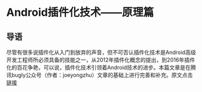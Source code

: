 # Android插件化技术——原理篇

## 导语

尽管有很多说插件化从入门到放弃的声音，但不可否认插件化技术是Android高级开发工程师所必须具备的技能之一，从2012年插件化概念的提出，到2016年插件化的百花争艳，可以说，插件化技术引领着Android技术的进步。本篇文章是在腾讯bugly公众号（作者：joeyongzhu）文章的基础上进行完善和补充。原文点击[链接](https://mp.weixin.qq.com/s?__biz=MzA3NTYzODYzMg==&mid=2653579547&idx=1&sn=9f782f6c91c20fd0b17a6c3762b6e06a&chksm=84b3bb1cb3c4320ad660e3a4a274aa2e433bf0401389f38be337d01d2ba604714303e169d48a&mpshare=1&scene=1&srcid=&key=352cdcf02fb917f63037a2a8bf1865539d5eeaab16551c38363de0631f230e5c87542d4db35f8c1b078014cdd92f7455b6d39e34328ee36749c2f120b5707b290c8da43921650b0be81cef2123dea77d&ascene=1&uin=MjQ1MDc4NzYwMA%3D%3D&devicetype=Windows+10&version=62060833&lang=zh_CN&pass_ticket=ArNvTjFA65tiw4MTWUfrPIvwpukaTKv7HHBc33MPAonCQKLojOLSKDN5LcC83GJc)


